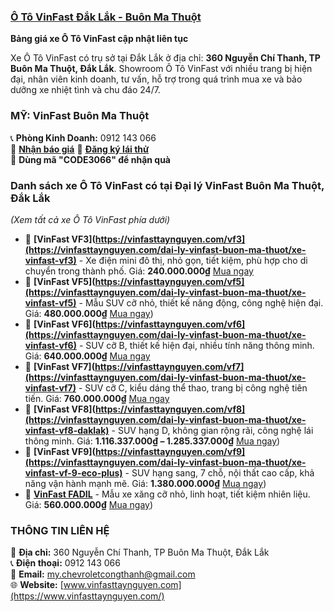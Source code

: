 ### **[Ô Tô VinFast Đắk Lắk - Buôn Ma Thuột](https://vinfasttaynguyen.com/)**  

**Bảng giá xe Ô Tô VinFast cập nhật liên tục**  

Xe Ô Tô VinFast có trụ sở tại Đắk Lắk ở địa chỉ: **360 Nguyễn Chí Thanh, TP Buôn Ma Thuột, Đắk Lắk**. Showroom Ô Tô VinFast với nhiều trang bị hiện đại, nhân viên kinh doanh, tư vấn, hỗ trợ trong quá trình mua xe và bảo dưỡng xe nhiệt tình và chu đáo 24/7.  

### **MỸ: VinFast Buôn Ma Thuột**  
📞 **Phòng Kinh Doanh:** 0912 143 066  
📩 **[Nhận báo giá](https://vinfasttaynguyen.com/vinfast/xe-o-to-vinfast-daklak#modal-nhan-bao-gia)**
🚗 **[Đăng ký lái thử](https://vinfasttaynguyen.com/vinfast/xe-o-to-vinfast-daklak#modal-dang-ky-lai-thu)**  
🎁 **Dùng mã "CODE3066" để nhận quà**  

### **Danh sách xe Ô Tô VinFast có tại Đại lý VinFast Buôn Ma Thuột, Đắk Lắk**  
_(Xem tất cả xe Ô Tô VinFast phía dưới)_  

- 🚗 **[VinFast VF3](https://vinfasttaynguyen.com/vf3](https://vinfasttaynguyen.com/dai-ly-vinfast-buon-ma-thuot/xe-vinfast-vf3)** - Xe điện mini đô thị, nhỏ gọn, tiết kiệm, phù hợp cho di chuyển trong thành phố. Giá: **240.000.000₫** [Mua ngay](https://vinfasttaynguyen.com/dai-ly-vinfast-buon-ma-thuot/xe-vinfast-vf3)  
- 🚗 **[VinFast VF5](https://vinfasttaynguyen.com/vf5](https://vinfasttaynguyen.com/dai-ly-vinfast-buon-ma-thuot/xe-vinfast-vf5)** - Mẫu SUV cỡ nhỏ, thiết kế năng động, công nghệ hiện đại. Giá: **480.000.000₫** [Mua ngay](https://vinfasttaynguyen.com/dai-ly-vinfast-buon-ma-thuot/xe-vinfast-vf5))  
- 🚗 **[VinFast VF6](https://vinfasttaynguyen.com/vf6](https://vinfasttaynguyen.com/dai-ly-vinfast-buon-ma-thuot/xe-vinfast-vf6)** - SUV cỡ B, thiết kế hiện đại, nhiều tính năng thông minh. Giá: **640.000.000₫** [Mua ngay](https://vinfasttaynguyen.com/dai-ly-vinfast-buon-ma-thuot/xe-vinfast-vf6)
- 🚗 **[VinFast VF7](https://vinfasttaynguyen.com/vf7](https://vinfasttaynguyen.com/dai-ly-vinfast-buon-ma-thuot/xe-vinfast-vf7)** - SUV cỡ C, kiểu dáng thể thao, trang bị công nghệ tiên tiến. Giá: **760.000.000₫** [Mua ngay](https://vinfasttaynguyen.com/dai-ly-vinfast-buon-ma-thuot/xe-vinfast-vf7) 
- 🚗 **[VinFast VF8](https://vinfasttaynguyen.com/vf8](https://vinfasttaynguyen.com/dai-ly-vinfast-buon-ma-thuot/xe-vinfast-vf8-daklak)** - SUV hạng D, không gian rộng rãi, công nghệ lái thông minh. Giá: **1.116.337.000₫ – 1.285.337.000₫** [Mua ngay](https://vinfasttaynguyen.com/dai-ly-vinfast-buon-ma-thuot/xe-vinfast-vf8-daklak))  
- 🚗 **[VinFast VF9](https://vinfasttaynguyen.com/vf9](https://vinfasttaynguyen.com/dai-ly-vinfast-buon-ma-thuot/xe-vinfast-vf-9-eco-plus)** - SUV hạng sang, 7 chỗ, nội thất cao cấp, khả năng vận hành mạnh mẽ. Giá: **1.380.000.000₫** [Mua ngay](https://vinfasttaynguyen.com/dai-ly-vinfast-buon-ma-thuot/xe-vinfast-vf-9-eco-plus))  
- 🚗 **[VinFast FADIL](https://vinfasttaynguyen.com/dai-ly-vinfast-buon-ma-thuot/xe-fadil)** - Mẫu xe xăng cỡ nhỏ, linh hoạt, tiết kiệm nhiên liệu. Giá: **560.000.000₫** [Mua ngay](https://vinfasttaynguyen.com/dai-ly-vinfast-buon-ma-thuot/xe-fadil))  


### **THÔNG TIN LIÊN HỆ**  
📍 **Địa chỉ:** 360 Nguyễn Chí Thanh, TP Buôn Ma Thuột, Đắk Lắk  
📞 **Điện thoại:** 0912 143 066  
📧 **Email:** my.chevroletcongthanh@gmail.com  
🌐 **Website:** [www.vinfasttaynguyen.com](https://www.vinfasttaynguyen.com/)
